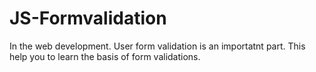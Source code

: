 # JS-Formvalidation
In the web development. User form validation is an importatnt part. This help you to learn the basis of form validations.

